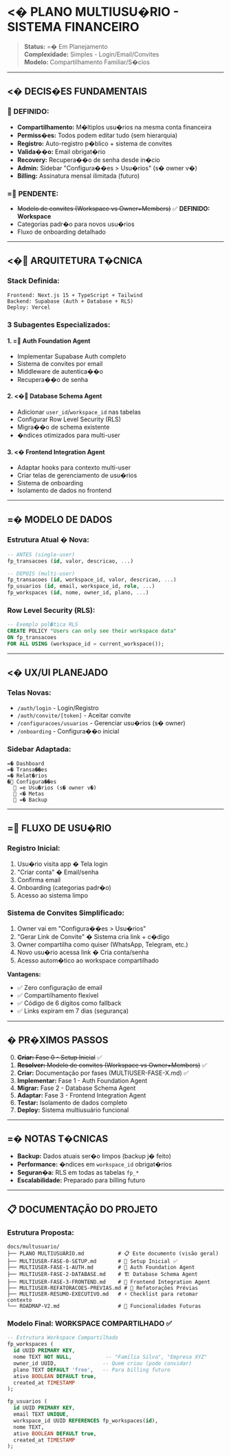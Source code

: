 # <� PLANO MULTIUSU�RIO - SISTEMA FINANCEIRO

> **Status:** =� Em Planejamento  
> **Complexidade:** Simples - Login/Email/Convites  
> **Modelo:** Compartilhamento Familiar/S�cios  

---

## <� **DECIS�ES FUNDAMENTAIS**

### ** DEFINIDO:**
- **Compartilhamento:** M�ltiplos usu�rios na mesma conta financeira
- **Permiss�es:** Todos podem editar tudo (sem hierarquia)
- **Registro:** Auto-registro p�blico + sistema de convites
- **Valida��o:** Email obrigat�rio  
- **Recovery:** Recupera��o de senha desde in�cio
- **Admin:** Sidebar "Configura��es > Usu�rios" (s� owner v�)
- **Billing:** Assinatura mensal ilimitada (futuro)

### **= PENDENTE:**
- ~~Modelo de convites (Workspace vs Owner+Members)~~ ✅ **DEFINIDO: Workspace**
- Categorias padr�o para novos usu�rios
- Fluxo de onboarding detalhado

---

## <� **ARQUITETURA T�CNICA**

### **Stack Definida:**
```
Frontend: Next.js 15 + TypeScript + Tailwind
Backend: Supabase (Auth + Database + RLS)
Deploy: Vercel
```

### **3 Subagentes Especializados:**

#### **1. = Auth Foundation Agent**
- Implementar Supabase Auth completo
- Sistema de convites por email  
- Middleware de autentica��o
- Recupera��o de senha

#### **2. <� Database Schema Agent**
- Adicionar `user_id`/`workspace_id` nas tabelas
- Configurar Row Level Security (RLS)
- Migra��o de schema existente
- �ndices otimizados para multi-user

#### **3. <� Frontend Integration Agent**
- Adaptar hooks para contexto multi-user
- Criar telas de gerenciamento de usu�rios
- Sistema de onboarding
- Isolamento de dados no frontend

---

## =� **MODELO DE DADOS**

### **Estrutura Atual � Nova:**
```sql
-- ANTES (single-user)
fp_transacoes (id, valor, descricao, ...)

-- DEPOIS (multi-user)  
fp_transacoes (id, workspace_id, valor, descricao, ...)
fp_usuarios (id, email, workspace_id, role, ...)
fp_workspaces (id, nome, owner_id, plano, ...)
```

### **Row Level Security (RLS):**
```sql
-- Exemplo pol�tica RLS
CREATE POLICY "Users can only see their workspace data" 
ON fp_transacoes 
FOR ALL USING (workspace_id = current_workspace());
```

---

## <� **UX/UI PLANEJADO**

### **Telas Novas:**
- `/auth/login` - Login/Registro  
- `/auth/convite/[token]` - Aceitar convite
- `/configuracoes/usuarios` - Gerenciar usu�rios (s� owner)
- `/onboarding` - Configura��o inicial

### **Sidebar Adaptada:**
```
=� Dashboard
=� Transa��es  
=� Relat�rios
� Configura��es
     =e Usu�rios (s� owner v�)
     <� Metas
     =� Backup
```

---

## = **FLUXO DE USU�RIO**

### **Registro Inicial:**
1. Usu�rio visita app � Tela login
2. "Criar conta" � Email/senha  
3. Confirma email
4. Onboarding (categorias padr�o)
5. Acesso ao sistema limpo

### **Sistema de Convites Simplificado:**
1. Owner vai em "Configura��es > Usu�rios"
2. "Gerar Link de Convite" � Sistema cria link + c�digo
3. Owner compartilha como quiser (WhatsApp, Telegram, etc.)
4. Novo usu�rio acessa link � Cria conta/senha
5. Acesso autom�tico ao workspace compartilhado

**Vantagens:**
- ✅ Zero configuração de email
- ✅ Compartilhamento flexível 
- ✅ Código de 6 dígitos como fallback
- ✅ Links expiram em 7 dias (segurança)

---

## � **PR�XIMOS PASSOS**

0. ~~**Criar:** Fase 0 - Setup Inicial~~ ✅
1. ~~**Resolver:** Modelo de convites (Workspace vs Owner+Members)~~ ✅
2. **Criar:** Documentação por fases (MULTIUSER-FASE-X.md) ✅
3. **Implementar:** Fase 1 - Auth Foundation Agent 
4. **Migrar:** Fase 2 - Database Schema Agent
5. **Adaptar:** Fase 3 - Frontend Integration Agent
6. **Testar:** Isolamento de dados completo
7. **Deploy:** Sistema multiusuário funcional

---

## =� **NOTAS T�CNICAS**

- **Backup:** Dados atuais ser�o limpos (backup j� feito)
- **Performance:** �ndices em `workspace_id` obrigat�rios
- **Seguran�a:** RLS em todas as tabelas `fp_*`
- **Escalabilidade:** Preparado para billing futuro

---

## 📋 **DOCUMENTAÇÃO DO PROJETO**

### **Estrutura Proposta:**
```
docs/multusuario/
├── PLANO MULTIUSUÁRIO.md           # 📋 Este documento (visão geral)
├── MULTIUSER-FASE-0-SETUP.md       # 🚀 Setup Inicial ✅
├── MULTIUSER-FASE-1-AUTH.md        # 🔐 Auth Foundation Agent  
├── MULTIUSER-FASE-2-DATABASE.md    # 🏗️ Database Schema Agent
├── MULTIUSER-FASE-3-FRONTEND.md    # 🎨 Frontend Integration Agent
├── MULTIUSER-REFATORACOES-PREVIAS.md # 🔧 Refatorações Prévias
├── MULTIUSER-RESUMO-EXECUTIVO.md   # ⚡ Checklist para retomar contexto
└── ROADMAP-V2.md                   # 🚀 Funcionalidades Futuras
```

### **Modelo Final: WORKSPACE COMPARTILHADO** ✅
```sql
-- Estrutura Workspace Compartilhado
fp_workspaces (
  id UUID PRIMARY KEY,
  nome TEXT NOT NULL,           -- "Família Silva", "Empresa XYZ"  
  owner_id UUID,               -- Quem criou (pode convidar)
  plano TEXT DEFAULT 'free',   -- Para billing futuro
  ativo BOOLEAN DEFAULT true,
  created_at TIMESTAMP
);

fp_usuarios (
  id UUID PRIMARY KEY,  
  email TEXT UNIQUE,
  workspace_id UUID REFERENCES fp_workspaces(id),
  nome TEXT,
  ativo BOOLEAN DEFAULT true,
  created_at TIMESTAMP
);
```